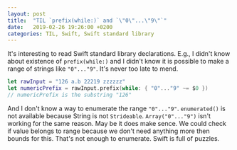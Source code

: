 ```yaml
---
layout: post
title:  "TIL `prefix(while:)` and `\"0\"...\"9\"`"
date:   2019-02-26 19:26:00 +0200
categories: TIL, Swift, Swift standard library
---
```

It's interesting to read Swift standard library declarations. E.g., I didn't know about existence of `prefix(while:)` and I didn't know it is possible to make a range of strings like `"0"..."9"`. It's never too late to mend.

```swift
let rawInput = "126 a.b 22219 zzzzzz"
let numericPrefix = rawInput.prefix(while: { "0"..."9" ~= $0 })
// numericPrefix is the substring "126"
```

And I don't know a way to enumerate the range `"0"..."9"`. `enumerated()` is not available because String is not `Strideable`. `Array("0"..."9")` isn't working for the same reason. May be it does make sence. We could check if value belongs to range because we don't need anything more then bounds for this. That's not enough to enumerate. Swift is full of puzzles.
